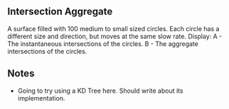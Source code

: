 Intersection Aggregate
----------------------

A surface filled with 100 medium to small sized circles. Each circle has a different size and direction, but moves at the same slow rate.
Display:
A - The instantaneous intersections of the circles.
B - The aggregate intersections of the circles.

Notes
-----
- Going to try using a KD Tree here. Should write about its implementation.